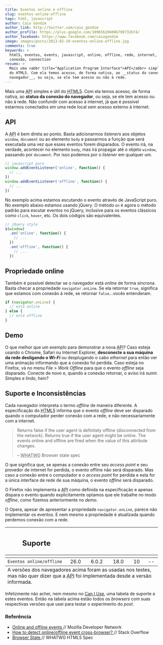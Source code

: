 ```yaml
---
title: Eventos online e offline
slug: eventos-online-offline
tags: html, javascript
author: Caio Gondim
author_link: http://twitter.com/caio_gondim
author_profile: https://plus.google.com/109656206006790732674/
author_facebook: https://www.facebook.com/caiogondim
image: images/posts/2013-02-19-eventos-online-offline.jpg
comments: true
keywords: >
  html5, eventos, events, javascript, online, offline, rede, internet, net,
  conexão, connection
resumo: >
  Mais uma <abbr title="Application Program Interface">API</abbr> simples e útil
  do HTML5. Com ela temos acesso, de forma nativa, ao __status da conexão do
  navegador__, ou seja, se ele tem acesso ou não à rede.
---
```


Mais uma <abbr title="Application Program Interface">API</abbr> simples e útil
do <abbr title="HyperText Markup Language 5">HTML5</abbr>. Com ela temos acesso,
de forma nativa, ao __status da conexão do navegador__, ou seja, se ele tem
acesso ou não à rede. Não confundir com acesso à internet, já que é possível
estarmos conectados em uma rede local sem acesso externo à internet.

## API

A <abbr title="Application Program Interface">API</abbr> é bem direta ao ponto.
Basta adicionarmos _listeners_ aos objetos `window`, `document` ou ao elemento
`body` e passarmos a função que será executada uma vez que esses eventos forem
disparados. O evento irá, na verdade, acontecer no elemento `body`, mas irá
propagar até o objeto `window`, passando por `document`. Por isso podemos por o
_listener_ em qualquer um.

```javascript
// javascript puro
window.addEventListener('online', function() {
  // ...
})
window.addEventListener('offline', function() {
  // ...
})
```

No exemplo acima estamos escutando o evento através de JavaScript puro. No
exemplo abaixo estamos usando jQuery. O método `on` é agora o método padrão para
escutar eventos no jQuery, inclusive para os eventos clássicos como `click`,
`hover`, etc. Os dois códigos são equivalentes.

```javascript
// jQuery style
$(window)
  .on('online', function() {
    // ...
  })
  .on('offline', function() {
    // ...
  })
```

## Propriedade online

Também é possível detectar se o navegador está _online_ de forma síncrona.
Basta checar a propriedade `navigator.onLine`. Se ela retornar `true`, significa
que estamos com conexão à rede, se retornar `false`...vocês entenderam.

```javascript
if (navigator.onLine) {
  // está online
} else {
  // está offline
}
```

## Demo

O que melhor que um exemplo para demonstrar a nova
<abbr title="Application Program Interface">API</abbr>? Caso esteja usando o
Chrome, Safari ou Internet Explorer, __desconecte a sua máquina da rede desligando
o _Wi-Fi___ ou desplugando o cabo _ethernet_ para então ver uma animação
informando que a conexão foi perdida. Caso esteja no Firefox, vá no menu
_File_ > _Work Offline_ para que o evento _offline_ seja disparado. Conecte de
novo e, quando a conexão retornar, o aviso irá sumir. Simples e lindo, hein?

## Suporte e Inconsistências

Cada navegador interpreta o termo _offline_ de maneira diferente. A especificação
do <abbr title="HyperText Markup Language 5">HTML5</abbr> informa que o evento
_offline_ deve ser disparado quando o computador perder conexão com a rede, e
não necessariamente com a internet.

<blockquote>
  <p>
    Returns false if the user agent is definitely offline (disconnected from
    the network). Returns true if the user agent might be online. The events
    online and offline are fired when the value of this attribute changes.
  </p>
  <footer>
    – <abbr title="Web Hypertext Application Technology Working Group">WHATWG</abbr>
    Browser state spec
  </footer>
</blockquote>

O que significa que, se apenas a conexão entre seu _access point_ e seu provedor
de internet for perdida, o evento offline não será disparado. Mas caso a conexão
entre o computador e o _access point_ for perdida e esta for a única interface
de rede de sua máquina, o evento _offline_ será disparado.

O Firefox não implementa a <abbr title="Application Program Interface">API</abbr>
como definida na especificação e apenas dispara o evento quando explicitamente
optamos que ele trabalhe no modo _offline_, como fizemos anteriormente no
_demo_.

O Opera, apesar de apresentar a propriedade `navigator.onLine`, parece não
implementar os eventos. E nem mesmo a propriedade é atualizada quando perdemos
conexão com a rede.

<table class="support">
  <thead>
    <tr>
      <th class="subject"><h2>Suporte</h2></th>
      <th class="browser chrome"><div class="i"></div></th>
      <th class="browser safari"><div class="i"></div></th>
      <th class="browser firefox"><div class="i"></div></th>
      <th class="browser ie"><div class="i"></div></th>
      <th class="browser opera"><div class="i"></div></th>
    </tr>
    <tr>
      <th></th>
      <th colspan="5" class="base"></th>
    </tr>
  </thead>
  <tbody>
    <tr>
      <td class="property"><code>Eventos online/offline</code></td>
      <td>26.0</td>
      <td>6.0.2</td>
      <td>18.0</td>
      <td>10</td>
      <td>--</td>
    </tr>
  </tbody>
  <tfoot>
    <tr>
      <td colspan="6">
        A versões dos navegadores acima foram as usadas nos testes,
        mas não quer dizer que a <abbr title="Application Program Interface">API</abbr>
        foi implementada desde a versão informada.
      </td>
    </tr>
  </tfoot>
</table>

Infelizmente não achei, nem mesmo no [Can I Use](http://caniuse.com/), uma
tabela de suporte a estes eventos. Então na tabela acima estão todos os
_browsers_ com suas respectivas versões que usei para testar o experimento do
_post_.

<aside class="fonte">
  <h3>Referência</h3>
  <ul>
    <li>
      <a href="https://developer.mozilla.org/en-US/docs/Online_and_offline_events">
			Online and offline events
      </a>
      <span class="comment">// Mozilla Developer Network </span>
    </li>
    <li>
      <a href="http://stackoverflow.com/questions/3181080/how-to-detect-online-offline-event-cross-browser">
      How to detect online/offline event cross-browser?
      </a>
      <span class="comment">// Stack Overflow</span>
    </li>
    <li>
      <a href="http://www.whatwg.org/specs/web-apps/current-work/#browser-state">
      Browser State
      </a>
      <span class="comment">// WHATWG HTML5 Spec</span>
    </li>
  </ul>
</aside>


<style>

  /* Widget
   -------------------- */
  .widget-conexao-status {
    position: fixed;
    top: 50% !important;
    left: 50% !important;
    margin-top: -150px;
    margin-left: -150px;
    width: 300px !important;
    height: 300px !important;
    -webkit-border-radius: 10px;
    -moz-border-radius: 10px;
    -ms-border-radius: 10px;
    border-radius: 10px;
    background-color: rgba(0, 0, 0, 0.7);
    -webkit-box-shadow: rgba(0, 0, 0, 0.7);
    -moz-box-shadow: rgba(0, 0, 0, 0.7);
    -ms-box-shadow: rgba(0, 0, 0, 0.7);
    box-shadow: rgba(0, 0, 0, 0.7);
    opacity: 0;
  }

  /* Plug
   -------------------- */
  .widget-plug {
    position: absolute !important;
    background-image: none !important;
    background-color: transparent !important;
    -webkit-transition: all 0.4s ease-out 0.7s;
    -moz-transition: all 0.4s ease-out 0.7s;
    -ms-transition: all 0.4s ease-out 0.7s;
    transition: all 0.4s ease-out 0.7s;
  }

  .widget-plug-macho {
    width: 166px !important;
  }

  .widget-plug-femea {
    width: 140px !important;
  }

  /* Widget online
   -------------------- */
  .online .widget-conexao-status {
    opacity: 0;
    -webkit-transform: scale(1.3);
    -moz-transform: scale(1.3);
    -ms-transform: scale(1.3);
    transform: scale(1.3);
    -webkit-transition: all 0.4s 0.7s ease-out;
    -moz-transition: all 0.4s 0.7s ease-out;
    -ms-transition: all 0.4s 0.7s ease-out;
    transition: all 0.4s 0.7s ease-out;
  }
    .online .widget-plug {
      transform: scale(1);
      -webkit-transition: all 0.5s 0s ease-in;
      -moz-transition: all 0.5s 0s ease-in;
      -ms-transition: all 0.5s 0s ease-in;
      transition: all 0.5s 0s ease-in;
    }

    .online .widget-plug-macho {
      bottom: 45px !important;
      left: 45px !important;
    }

    .online .widget-plug-femea {
      top: 45px !important;
      left: 115px !important;
    }

  /* Widget offline
   -------------------- */
  .offline .widget-conexao-status {
    opacity: 1;
    -webkit-transform: scale(1);
    -moz-transform: scale(1);
    -ms-transform: scale(1);
    transform: scale(1);
    -webkit-transition: all 0.5s ease-in;
    -moz-transition: all 0.5s ease-in;
    -ms-transition: all 0.5s ease-in;
    transition: all 0.5s ease-in;
  }

    .offline .widget-plug-macho {
      bottom: 20px !important;
      left: 20px !important;
    }

    .offline .widget-plug-femea {
      top: 20px !important;
      left: 140px !important;
    }

</style>

<div class="widget-conexao-status">
  <img class="widget-plug widget-plug-macho"
      src="/images/posts/2013-02-19-plug-macho.png" alt="Plug Macho" />
  <img class="widget-plug widget-plug-femea"
      src="/images/posts/2013-02-19-plug-femea.png" alt="Plug Fêmea" />
</div>

<script>
  $(document).ready(function() {
    $('body')
      .addClass('online')

    $(window)
      .on('online', function(event) {
        $('body')
          .removeClass('offline')
          .addClass('online')
      })
      .on('offline', function(event) {
        $('body')
          .removeClass('online')
          .addClass('offline')
      })
  })
</script>
